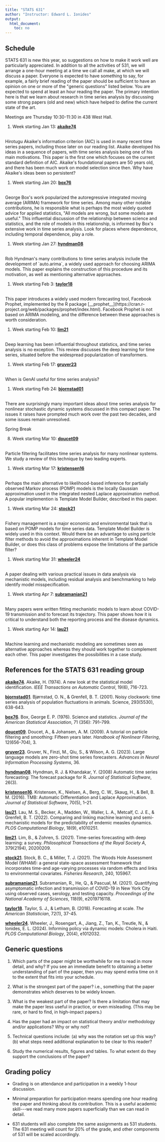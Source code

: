 ```yaml
---
title: "STATS 631"
author: "Instructor: Edward L. Ionides"
output:
  html_document:
    toc: no
---
```



## Schedule

STATS 631 is new this year, so suggestions on how to make it work well are particularly appreciated.
In addition to all the activities of 531, we will arrange a one-hour meeting at a time we call all make, at which we will discuss a paper.
Everyone is expected to have something to say, for example, a fairly brief reading of the paper should be sufficient to have an opinion on one or more of the "generic questions" listed below.
You are expected to spend at least an hour reading the paper.
The primary intention here is that we learn about research in time series analysis by discussing some strong papers (old and new) which have helped to define the current state of the art. 

Meetings are Thursday 10:30-11:30 in 438 West Hall.

1. Week starting Jan 13: [__akaike74__](https://doi.org/10.1109/TAC.1974.1100705)
<br>
Hirotugu Akaike's information criterion (AIC) is used in many recent time series papers, including those later on our reading list.
Akaike developed his ideas in a sequence of papers, with time series analysis being one of his main motivations.
This paper is the first one which focuses on the current standard definition of AIC.
Akaike's foundational papers are 50 years old, and there has been much work on model selection since then.
Why have  Akaike's ideas been so persistent?  

1. Week starting Jan 20: [__box76__](https://doi.org/10.1080/01621459.1976.10480949)
<br>
George Box's work popularized the autoregressive integrated moving average (ARIMA) framework for time series.
Among many other notable contributions, he is responsible what is perhaps the most widely quoted advice for applied statistics, "All models are wrong, but some models are useful."
This influential discussion of the relationship between science and statistics, and the role of models in this relationship, is informed by Box's extensive work in time series analysis.
Look for places where dependence, including temporal dependence, play a role.

1. Week starting Jan 27: [__hyndman08__](https://doi.org/10.18637/jss.v027.i03)
<br>
Rob Hyndman's many contributions to time series analysis include the development of `auto.arima`, a widely used approach for choosing ARIMA models.
This paper explains the construction of this procedure and its motivation, as well as mentioning alternative approaches. 

1. Week starting Feb 3: [__taylor18__](https://doi.org/10.1080/00031305.2017.1380080)
<br>
This paper introduces a widely used modern forecasting tool, Facebook Prophet, implemented by the R package [__prophet__](https://cran.r-project.org/web/packages/prophet/index.html).
Facebook Prophet is not based on ARIMA modeling, and the difference between these approaches is worth consideration.

1. Week starting Feb 10: [__lim21__](https://doi.org/10.1098/rsta.2020.0209)
<br>
Deep learning has been influential throughout statistics, and time series analysis is no exception.
This review discusses the deep learning for time series, situated before the widespread popularization of transformers.

1. Week starting Feb 17: [__gruver23__](https://proceedings.neurips.cc/paper_files/paper/2023/file/3eb7ca52e8207697361b2c0fb3926511-Paper-Conference.pdf)
<br>
When is GenAI useful for time series analysis? 

1. Week starting Feb 24: [__bjornstad01__](https://doi.org/10.1126/science.1062226)
<br>
There are surprisingly many important ideas about time series analysis for nonlinear stochastic dynamic systems discussed in this compact paper.
The issues it raises have prompted much work over the past two decades, and some issues remain unresolved.

Spring Break

8. Week starting Mar 10: [__doucet09__](http://www.warwick.ac.uk/fac/sci/statistics/staff/academic-research/johansen/publications/dj11.pdf)
<br>
Particle filtering facilitates time series analysis for many nonlinear systems. We study a review of this technique by two leading experts.  

1. Week starting Mar 17: [__kristensen16__](https://doi.org/10.18637/jss.v070.i05)
<br>
Perhaps the main alternative to likelihood-based inference for partially observed Markov process (POMP) models is the locally Gaussian approximation used in the integrated nested Laplace approximation method.
A popular implemention is Template Model Builder, described in this paper.

1. Week starting Mar 24: [__stock21__](https://doi.org/10.1016/j.fishres.2021.105967)
<br>
Fishery management is a major economic and environmental task that is based on POMP models for time series data.
Template Model Builder is widely used in this context.
Would there be an advantage to using particle filter methods to avoid the approximations inherent in Template Model Builder, or does this class of problems expose the limitations of the particle filter?

1. Week starting Mar 31: [__wheeler24__](https://doi.org/10.1371/journal.pcbi.1012032)
<br>
A paper dealing with various practical issues in data analysis via mechanistic models, including residual analysis and benchmarking to help identify model misspecification.

1. Week starting Apr 7: [__subramanian21__](https://doi.org/10.1073/pnas.2019716118)
<br>
Many papers were written fitting mechanistic models to learn about COVID-19 transmission and to forecast its trajectory. This paper shows how it is critical to understand both the reporting process and the disease dynamics.

1. Week starting Apr 14: [__lau21__](https://doi.org/10.1371/journal.pcbi.1010251)
<br>
Machine learning and mechanistic modeling are sometimes seen as alternative approaches whereas they should work together to complement each other. This paper investigates the possibilities in a case study.

## References for the STATS 631 reading group

[__akaike74__](https://doi.org/10.1109/TAC.1974.1100705).
Akaike, H. (1974). A new look at the statistical model identification. _IEEE Transactions on Automatic Control_, 19(6), 716-723. 

[__bjornstad01__](https://doi.org/10.1126/science.1062226).
Bjørnstad, O. N., & Grenfell, B. T. (2001). Noisy clockwork: time series analysis of population fluctuations in animals. Science, 293(5530), 638-643. 

[__box76__](https://doi.org/10.1080/01621459.1976.10480949).
Box, George E. P. (1976). Science and statistics. _Journal of the American Statistical Association_, 71 (356): 791–799.

[__doucet09__](http://www.warwick.ac.uk/fac/sci/statistics/staff/academic-research/johansen/publications/dj11.pdf).
Doucet, A., & Johansen, A. M. (2009). A tutorial on particle filtering and smoothing: Fifteen years later. _Handbook of Nonlinear Filtering_, 12(656-704), 3. 

[__gruver23__](https://proceedings.neurips.cc/paper_files/paper/2023/file/3eb7ca52e8207697361b2c0fb3926511-Paper-Conference.pdf).
Gruver, N., Finzi, M., Qiu, S., & Wilson, A. G. (2023). Large language models are zero-shot time series forecasters. _Advances in Neural Information Processing Systems_, 36.

[__hyndman08__](https://doi.org/10.18637/jss.v027.i03).
Hyndman, R. J. & Khandakar, Y. (2008) Automatic time series forecasting: The forecast package for R. _Journal of Statistical Software_, 26(3).  

[__kristensen16__](https://doi.org/10.18637/jss.v070.i05).
 Kristensen, K., Nielsen, A., Berg, C. W., Skaug, H., & Bell, B. M. (2016). TMB: Automatic Differentiation and Laplace Approximation. _Journal of Statistical Software_, 70(5), 1–21. 

[__lau21__](https://doi.org/10.1371/journal.pcbi.1010251).
Lau, M. S., Becker, A., Madden, W., Waller, L. A., Metcalf, C. J. E., & Grenfell, B. T. (2022). Comparing and linking machine learning and semi-mechanistic models for the predictability of endemic measles dynamics. _PLOS Computational Biology_, 18(9), e1010251. 

[__lim21__](https://doi.org/10.1098/rsta.2020.0209).
Lim, B., & Zohren, S. (2021). Time-series forecasting with deep learning: a survey. _Philosophical Transactions of the Royal Society A_, 379(2194), 20200209. 

[__stock21__](https://doi.org/10.1016/j.fishres.2021.105967).
Stock, B. C., & Miller, T. J. (2021). The Woods Hole Assessment Model (WHAM): a general state-space assessment framework that incorporates time-and age-varying processes via random effects and links to environmental covariates. _Fisheries Research_, 240, 105967.

[__subramanian21__](https://doi.org/10.1073/pnas.2019716118).
Subramanian, R., He, Q., & Pascual, M. (2021). Quantifying asymptomatic infection and transmission of COVID-19 in New York City using observed cases, serology, and testing capacity. _Proceedings of the National Academy of Sciences_, 118(9), e2019716118.

[__taylor18__](https://doi.org/10.1080/00031305.2017.1380080).
Taylor, S. J., & Letham, B. (2018). Forecasting at scale. _The American Statistician_, 72(1), 37-45. 

[__wheeler24__](https://doi.org/10.1371/journal.pcbi.1012032).
Wheeler, J., Rosengart, A., Jiang, Z., Tan, K., Treutle, N., & Ionides, E. L. (2024). Informing policy via dynamic models: Cholera in Haiti. _PLOS Computational Biology_, 20(4), e1012032. 


## Generic questions

1. Which parts of the paper might be worthwhile for me to read in more detail, and why? If you see an immediate benefit to obtaining a better understanding of part of the paper, then you may spend extra time on it to the extent that fits into your schedule. 

1. What is the strongest part of the paper? i.e., something that the paper demonstrates which deserves to be widely known.

1. What is the weakest part of the paper? Is there a limitation that may make the paper less useful in practice, or even misleading. (This may be rare, or hard to find, in high-impact papers.)

1. Has the paper had an impact on statistical theory and/or methodology and/or applications? Why or why not?

1. Technical questions include: (a) why was the notation set up this way? (b) what steps need additional explanation to be clear to this reader?

1. Study the numerical results, figures and tables. To what extent do they support the conclusions of the paper?
    
## Grading policy

* Grading is on attendance and participation in a weekly 1-hour discussion.

* Minimal preparation for participation means spending one hour reading the paper and thinking about its contribution. This is a useful academic skill---we read many more papers superficially than we can read in detail.

* 631 students will also complete the same assignments as 531 students. The 631 meeting will count for 20% of the grade, and other components of 531 will be scaled accordingly.






